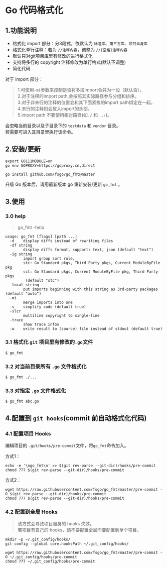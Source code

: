 # Go 代码格式化

## 1.功能说明
* 格式化 import 部分：分3段式，依默认为 `标准库`、`第三方库`、`项目自身库`
* 格式化单行注释：若为 `//注释内容`，调整为 `//{空格}注释内容`
* 默认只对git项目库里有修改的进行格式化
* 支持将多行的 copyright 注释修改为单行格式(默认不调整)
* 简化代码

对于 import 部分：
> 1.可使用`-mi`参数来控制是否将多段import合并为一段（默认否）。  
> 2.对于注释的import path,会按照其实际路径参与分组和排序。   
> 3.对于非末行的注释的位置会和其下面紧挨的import path绑定在一起。  
> 4.末行的注释则会放入import的头部。  
> 5.import path 不要使用相对路径(如`./` 和 `../`)。

会忽略当前目录以及子目录下的 `testdata` 和 `vendor` 目录。  
若需要可进入其目录里执行该命令。  

## 2.安装/更新
```
export GO111MODULE=on
go env GOPROXY=https://goproxy.cn,direct

go install github.com/fsgo/go_fmt@master
```
升级 Go 版本后，请用最新版本 go 重新安装/更新 `go_fmt` 。

## 3.使用

### 3.0 help
> go_fmt -help

```
usage: go_fmt [flags] [path ...]
  -d	display diffs instead of rewriting files
  -df string
    	display diffs format, support: text, json (default "text")
  -ig string
    	import group sort rule,
    	stc: Go Standard pkgs, Third Party pkgs, Current ModuleByFile pkg
    	sct: Go Standard pkgs, Current ModuleByFile pkg, Third Party pkgs
    	 (default "stc")
  -local string
    	put imports beginning with this string as 3rd-party packages (default "auto")
  -mi
    	merge imports into one
  -s	simplify code (default true)
  -slcr
    	multiline copyright to single-line
  -trace
    	show trace infos
  -w	write result to (source) file instead of stdout (default true)
```
### 3.1 格式化 `git` 项目里有修改的`.go`文件
```
$ go_fmt
```

### 3.2 对当前目录所有 `.go` 文件格式化
```
$ go_fmt ./...
```

### 3.3 对指定 `.go` 文件格式化
```
$ go_fmt abc.go
```

## 4.配置到 `git hooks`(commit 前自动格式化代码)

### 4.1 配置项目 Hooks
编辑项目的 `.git/hooks/pre-commit`文件，将`go_fmt`命令加入。

方式1：
```
echo -e '\ngo_fmt\n' >> $(git rev-parse --git-dir)/hooks/pre-commit
chmod 777 $(git rev-parse --git-dir)/hooks/pre-commit
```

方式2：
```
wget https://raw.githubusercontent.com/fsgo/go_fmt/master/pre-commit -O $(git rev-parse --git-dir)/hooks/pre-commit
chmod 777 $(git rev-parse --git-dir)/hooks/pre-commit
```

### 4.2 配置到全局 Hooks
> 该方式会导致项目自身的 hooks 失效。  
> 若项目有自己的 hooks，请不要配置全局而要配置到单个项目。
```
mkdir -p ~/.git_config/hooks/
git config --global core.hooksPath ~/.git_config/hooks/

wget https://raw.githubusercontent.com/fsgo/go_fmt/master/pre-commit -O ~/.git_config/hooks/pre-commit
chmod 777 ~/.git_config/hooks/pre-commit
```